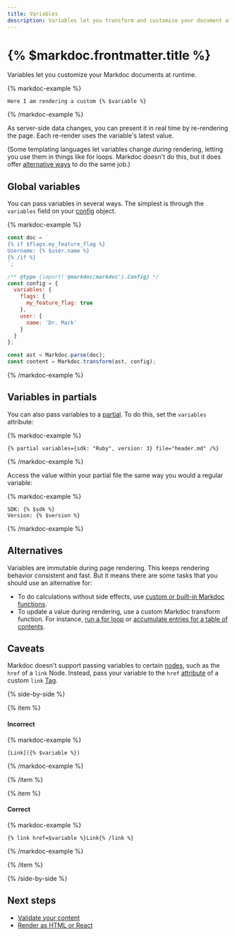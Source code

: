 ```yaml
---
title: Variables
description: Variables let you transform and customize your document at runtime.
---
```


# {% $markdoc.frontmatter.title %}

Variables let you customize your Markdoc documents at runtime.

{% markdoc-example %}

```
Here I am rendering a custom {% $variable %}
```

{% /markdoc-example %}

As server-side data changes, you can present it in real time by re-rendering the page. Each re-render uses the variable's latest value.

(Some templating languages let variables change _during_ rendering, letting you use them in things like for loops. Markdoc doesn't do this, but it does offer [alternative ways](#alternatives) to do the same job.)

## Global variables

You can pass variables in several ways. The simplest is through the `variables` field on your [config](/docs/config) object.


{% markdoc-example %}

```js
const doc = `
{% if $flags.my_feature_flag %}
Username: {% $user.name %}
{% /if %}
`;

/** @type {import('@markdoc/markdoc').Config} */
const config = {
  variables: {
    flags: {
      my_feature_flag: true
    },
    user: {
      name: 'Dr. Mark'
    }
  }
};

const ast = Markdoc.parse(doc);
const content = Markdoc.transform(ast, config);
```

{% /markdoc-example %}

## Variables in partials

You can also pass variables to a [partial](/docs/tags#partial). To do this, set the `variables` attribute:

{% markdoc-example %}

```
{% partial variables={sdk: "Ruby", version: 3} file="header.md" /%}
```

{% /markdoc-example %}

Access the value within your partial file the same way you would a regular variable:

{% markdoc-example %}

```
SDK: {% $sdk %}
Version: {% $version %}
```

{% /markdoc-example %}

## Alternatives

Variables are immutable during page rendering. This keeps rendering behavior consistent and fast. But it means there are some tasks that you should use an alternative for:

* To do calculations without side effects, use [custom or built-in Markdoc functions](/docs/functions).
* To update a value during rendering, use a custom Markdoc transform function. For instance, [run a for loop](/docs/examples#loops) or [accumulate entries for a table of contents](/docs/examples#table-of-contents).



## Caveats

Markdoc doesn't support passing variables to certain [nodes](/docs/nodes), such as the `href` of a `link` Node. Instead, pass your variable to the `href` [attribute](/docs/attributes) of a custom `link` [Tag](/docs/tags).

{% side-by-side %}

{% item %}

#### Incorrect

{% markdoc-example %}

```
[Link]({% $variable %})
```

{% /markdoc-example %}

{% /item %}

{% item %}

#### Correct

{% markdoc-example %}

```
{% link href=$variable %}Link{% /link %}
```

{% /markdoc-example %}

{% /item %}

{% /side-by-side %}

## Next steps

- [Validate your content](/docs/validation)
- [Render as HTML or React](/docs/render)
